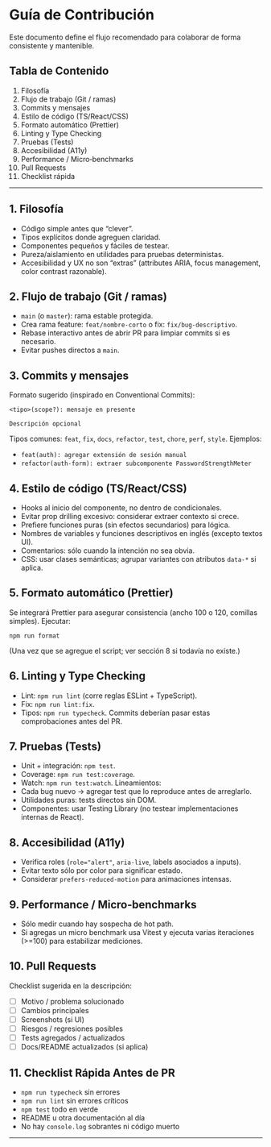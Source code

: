 # Guía de Contribución

Este documento define el flujo recomendado para colaborar de forma consistente y mantenible.

## Tabla de Contenido
1. Filosofía
2. Flujo de trabajo (Git / ramas)
3. Commits y mensajes
4. Estilo de código (TS/React/CSS)
5. Formato automático (Prettier)
6. Linting y Type Checking
7. Pruebas (Tests)
8. Accesibilidad (A11y)
9. Performance / Micro‑benchmarks
10. Pull Requests
11. Checklist rápida

---
## 1. Filosofía
- Código simple antes que “clever”.
- Tipos explícitos donde agreguen claridad.
- Componentes pequeños y fáciles de testear.
- Pureza/aislamiento en utilidades para pruebas deterministas.
- Accesibilidad y UX no son “extras” (attributes ARIA, focus management, color contrast razonable).

## 2. Flujo de trabajo (Git / ramas)
- `main` (o `master`): rama estable protegida.
- Crea rama feature: `feat/nombre-corto` o fix: `fix/bug-descriptivo`.
- Rebase interactivo antes de abrir PR para limpiar commits si es necesario.
- Evitar pushes directos a `main`.

## 3. Commits y mensajes
Formato sugerido (inspirado en Conventional Commits):
```
<tipo>(scope?): mensaje en presente

Descripción opcional
```
Tipos comunes: `feat`, `fix`, `docs`, `refactor`, `test`, `chore`, `perf`, `style`.
Ejemplos:
- `feat(auth): agregar extensión de sesión manual`
- `refactor(auth-form): extraer subcomponente PasswordStrengthMeter`

## 4. Estilo de código (TS/React/CSS)
- Hooks al inicio del componente, no dentro de condicionales.
- Evitar prop drilling excesivo: considerar extraer contexto si crece.
- Prefiere funciones puras (sin efectos secundarios) para lógica.
- Nombres de variables y funciones descriptivos en inglés (excepto textos UI).
- Comentarios: sólo cuando la intención no sea obvia.
- CSS: usar clases semánticas; agrupar variantes con atributos `data-*` si aplica.

## 5. Formato automático (Prettier)
Se integrará Prettier para asegurar consistencia (ancho 100 o 120, comillas simples). Ejecutar:
```
npm run format
```
(Una vez que se agregue el script; ver sección 8 si todavía no existe.)

## 6. Linting y Type Checking
- Lint: `npm run lint` (corre reglas ESLint + TypeScript).
- Fix: `npm run lint:fix`.
- Tipos: `npm run typecheck`.
Commits deberían pasar estas comprobaciones antes del PR.

## 7. Pruebas (Tests)
- Unit + integración: `npm test`.
- Coverage: `npm run test:coverage`.
- Watch: `npm run test:watch`.
Lineamientos:
- Cada bug nuevo → agregar test que lo reproduce antes de arreglarlo.
- Utilidades puras: tests directos sin DOM.
- Componentes: usar Testing Library (no testear implementaciones internas de React).

## 8. Accesibilidad (A11y)
- Verifica roles (`role="alert"`, `aria-live`, labels asociados a inputs).
- Evitar texto sólo por color para significar estado.
- Considerar `prefers-reduced-motion` para animaciones intensas.

## 9. Performance / Micro‑benchmarks
- Sólo medir cuando hay sospecha de hot path.
- Si agregas un micro benchmark usa Vitest y ejecuta varias iteraciones (>=100) para estabilizar mediciones.

## 10. Pull Requests
Checklist sugerida en la descripción:
- [ ] Motivo / problema solucionado
- [ ] Cambios principales
- [ ] Screenshots (si UI)
- [ ] Riesgos / regresiones posibles
- [ ] Tests agregados / actualizados
- [ ] Docs/README actualizados (si aplica)

## 11. Checklist Rápida Antes de PR
- `npm run typecheck` sin errores
- `npm run lint` sin errores críticos
- `npm test` todo en verde
- README u otra documentación al día
- No hay `console.log` sobrantes ni código muerto

---
